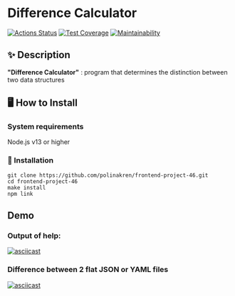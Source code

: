 # Difference Calculator
[![Actions Status](https://github.com/polinakren/frontend-project-46/actions/workflows/hexlet-check.yml/badge.svg)](https://github.com/polinakren/frontend-project-46/actions)
[![Test Coverage](https://api.codeclimate.com/v1/badges/fee9e64838148bce6f0e/test_coverage)](https://codeclimate.com/github/polinakren/frontend-project-46/test_coverage)
[![Maintainability](https://api.codeclimate.com/v1/badges/fee9e64838148bce6f0e/maintainability)](https://codeclimate.com/github/polinakren/frontend-project-46/maintainability)

## ✨ Description
__"Difference Calculator"__ :  program that determines the distinction between two data structures

## 🖥 How to Install
### System requirements
Node.js v13 or higher

### 🔨 Installation

```
git clone https://github.com/polinakren/frontend-project-46.git
cd frontend-project-46
make install
npm link
```

## Demo
### Output of help:
[![asciicast](https://asciinema.org/a/7gcu3l3YWKQnoEfpbpbnLBa91.svg)](https://asciinema.org/a/7gcu3l3YWKQnoEfpbpbnLBa91)

### Difference between 2 flat JSON or YAML files
[![asciicast](https://asciinema.org/a/imGS4WAmwQRUgyCUfL6zcDlNt.svg)](https://asciinema.org/a/imGS4WAmwQRUgyCUfL6zcDlNt)
